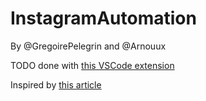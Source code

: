 # InstagramAutomation

By @GregoirePelegrin and @Arnouux

TODO done with [this VSCode extension](https://marketplace.visualstudio.com/items?itemName=fabiospampinato.vscode-todo-plus)

Inspired by [this article](https://medium.com/@chrisbuetti/how-i-eat-for-free-in-nyc-using-python-automation-artificial-intelligence-and-instagram-a5ed8a1e2a10)
